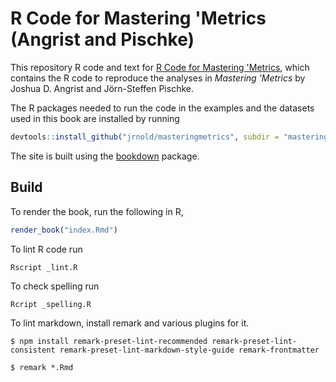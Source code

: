 # R Code for Mastering 'Metrics (Angrist and Pischke)

This repository R code and text for [R Code for Mastering 'Metrics](https://jrnold.github.io/masteringmetrics/), which contains the R code to reproduce the analyses in *Mastering 'Metrics* by Joshua D. Angrist and Jörn-Steffen Pischke.

The R packages needed to run the code in the examples and the datasets used in this book are installed by running
```r
devtools::install_github("jrnold/masteringmetrics", subdir = "masteringmetrics")
```

The site is built using the [bookdown](https://bookdown.org/yihui/bookdown/) package.

## Build

To render the book, run the following in R,
``` r
render_book("index.Rmd")
```

To lint R code run
``` console
Rscript _lint.R
```

To check spelling run
``` console
Rcript _spelling.R
```

To lint markdown, install remark and various plugins for it.
``` console
$ npm install remark-preset-lint-recommended remark-preset-lint-consistent remark-preset-lint-markdown-style-guide remark-frontmatter
```
``` console
$ remark *.Rmd
```
